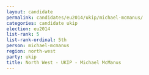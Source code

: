 ```yaml
---
layout: candidate
permalink: candidates/eu2014/ukip/michael-mcmanus/
categories: candidate ukip
election: eu2014
list-rank: 5
list-rank-ordinal: 5th
person: michael-mcmanus
region: north-west
party: ukip
title: North West - UKIP - Michael McManus
---
```

